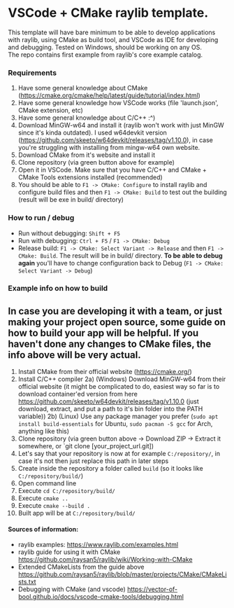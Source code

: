 # VSCode + CMake raylib template.
This template will have bare minimum to be able to develop applications with raylib, using CMake as build tool, and VSCode as IDE for developing and debugging. Tested on Windows, should be working on any OS.  
The repo contains first example from raylib's core example catalog.

### Requirements
1) Have some general knowledge about CMake (https://cmake.org/cmake/help/latest/guide/tutorial/index.html)
2) Have some general knowledge how VSCode works (file 'launch.json', CMake extension, etc)
3) Have some general knowledge about C/C++ :^)
4) Download MinGW-w64 and install it (raylib won't work with just MinGW since it's kinda outdated). I used w64devkit version (https://github.com/skeeto/w64devkit/releases/tag/v1.10.0), in case you're struggling with installing from mingw-w64 own website.
5) Download CMake from it's website and install it
6) Clone repository (via green button above for example)
7) Open it in VSCode. Make sure that you have C/C++ and CMake + CMake Tools extensions installed (recommended)
8) You should be able to `F1 -> CMake: Configure` to install raylib and configure build files and then `F1 -> CMake: Build` to test out the building (result will be exe in build/ directory)

### How to run / debug
* Run without debugging: `Shift + F5`
* Run with debugging: `Ctrl + F5` / `F1 -> CMake: Debug`
* Release build: `F1 -> CMake: Select Variant -> Release` and then `F1 -> CMake: Build`. The result will be in build/ directory. __To be able to debug again__ you'll have to change configuration back to Debug (`F1 -> CMake: Select Variant -> Debug`)

### Example info on how to build
In case you are developing it with a team, or just making your project open source, some guide on how to build your app will be helpful. If you haven't done any changes to CMake files, the info above will be very actual.
---
1) Install CMake from their official website (https://cmake.org/)
2) Install C/C++ compiler
    2a) (Windows) Download MinGW-w64 from their official website (it might be complicated to do, easiest way so far is to download container'ed version from here https://github.com/skeeto/w64devkit/releases/tag/v1.10.0 (just download, extract, and put a path to it's bin folder into the PATH variable))
    2b) (Linux) Use any package manager you prefer (`sudo apt install build-essentials` for Ubuntu, `sudo pacman -S gcc` for Arch, anything like this)
3) Clone repository (via green button above -> Download ZIP -> Extract it somewhere, or `git clone \[your_project_url.git\])
4) Let's say that your repository is now at for example `C:/repository/`, in case it's not then just replace this path in later steps
5) Create inside the repository a folder called `build` (so it looks like `C:/repository/build/`)
6) Open command line 
7) Execute `cd C:/repository/build/`
8) Execute `cmake ..`
9) Execute `cmake --build .`
10) Built app will be at `C:/repository/build/`

#### Sources of information:
* raylib examples: https://www.raylib.com/examples.html
* raylib guide for using it with CMake https://github.com/raysan5/raylib/wiki/Working-with-CMake
* Extended CMakeLists from the guide above https://github.com/raysan5/raylib/blob/master/projects/CMake/CMakeLists.txt
* Debugging with CMake (and vscode) https://vector-of-bool.github.io/docs/vscode-cmake-tools/debugging.html
